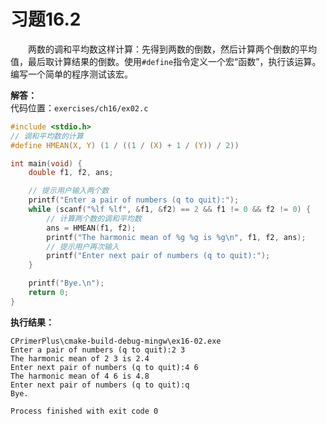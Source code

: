 # 习题16.2

&emsp;&emsp;两数的调和平均数这样计算：先得到两数的倒数，然后计算两个倒数的平均值，最后取计算结果的倒数。使用`#define`指令定义一个宏“函数”，执行该运算。编写一个简单的程序测试该宏。

**解答：**  
代码位置：`exercises/ch16/ex02.c`
```c
#include <stdio.h>
// 调和平均数的计算
#define HMEAN(X, Y) (1 / ((1 / (X) + 1 / (Y)) / 2))

int main(void) {
    double f1, f2, ans;

    // 提示用户输入两个数
    printf("Enter a pair of numbers (q to quit):");
    while (scanf("%lf %lf", &f1, &f2) == 2 && f1 != 0 && f2 != 0) {
        // 计算两个数的调和平均数
        ans = HMEAN(f1, f2);
        printf("The harmonic mean of %g %g is %g\n", f1, f2, ans);
        // 提示用户再次输入
        printf("Enter next pair of numbers (q to quit):");
    }

    printf("Bye.\n");
    return 0;
}
```

**执行结果：**
```
CPrimerPlus\cmake-build-debug-mingw\ex16-02.exe
Enter a pair of numbers (q to quit):2 3
The harmonic mean of 2 3 is 2.4
Enter next pair of numbers (q to quit):4 6
The harmonic mean of 4 6 is 4.8
Enter next pair of numbers (q to quit):q
Bye.

Process finished with exit code 0
```